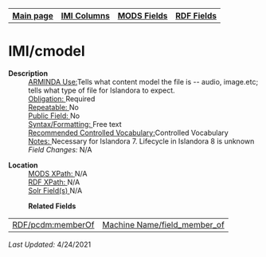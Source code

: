 <!DOCTYPE html>
<html>

<body>
<table style="width:100%">
  <tr>
    <th><a href="index.md">Main page</a></th>
	<th><a href="IMI.md">IMI Columns</a></th>
    <th><a href="MODS.md">MODS Fields</a></th>
    <th><a href="RDF.md">RDF Fields</a></th>
  </tr>
</table>



<h1>IMI/cmodel</h1>
<dl>
  <dt><b>Description</b></dt>
  <dd><ins>ARMINDA Use:</ins>Tells what content model the file is -- audio, image.etc;  tells what type of file for Islandora to expect.</dd>
  <dd><ins>Obligation: </ins>Required</dd>
  <dd><ins>Repeatable: </ins>No</dd>
  <dd><ins>Public Field: </ins>No</dd>
  <dd><ins>Syntax/Formatting: </ins>Free text</dd>
  <dd><ins>Recommended Controlled Vocabulary:</ins>Controlled Vocabulary</dd>
  <dd><ins>Notes: </ins>Necessary for Islandora 7. Lifecycle in Islandora 8 is unknown</dd>
  <dd><i>Field Changes: </i>N/A</dd>
</dl>
<dl>
<dl>
    <dt><b>Location</b></dt>
		<dd><ins>MODS XPath: </ins>N/A</dd>
		<dd><ins>RDF XPath: </ins>N/A</dd>
		<dd><ins>Solr Field(s) </ins>N/A</dd>
</dl>
<dl>
	<dd><b>Related Fields</b></dd>
		<table>
			<td><a href="rdf.dcterms.provenance.md">RDF/pcdm:memberOf</a></td>
			<td><a href="workbench_field_member_of.md">Machine Name/field_member_of</a></td>
		</table>
</dl>
<p><i>Last Updated: </i>4/24/2021</p>
</body>
</html>